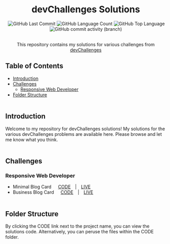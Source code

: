<h1 align="center">devChallenges Solutions</h1>
<div align="center">
  <img alt="" src="https://img.shields.io/github/repo-size/achal-00/devChallenges" />
  <img alt="GitHub Last Commit" src="https://img.shields.io/github/last-commit/achal-00/devChallenges" />
  <img alt="GitHub Language Count" src="https://img.shields.io/github/languages/count/achal-00/devChallenges" />
  <img alt="GitHub Top Language" src="https://img.shields.io/github/languages/top/achal-00/devChallenges" />
  <img alt="GitHub commit activity (branch)" src="https://img.shields.io/github/commit-activity/t/Achal-00/devChallenges">
</div>
<br>
<p align="center">This repository contains my solutions for various challenges from <a href="https://devchallenges.io">devChallenges</a></p>

## Table of Contents

- [Introduction](#introduction)
- [Challenges](#challenges)
  - [Responsive Web Developer](#responsive-web-developer)
- [Folder Structure](#folder-structure)
  <br><br>

## Introduction

Welcome to my repository for devChallenges solutions! My solutions for the various devChallenges problems are available here. Please browse and let me know what you think.
<br><br>

## Challenges

### Responsive Web Developer

- Minimal Blog Card&ensp;&ensp;&ensp;[CODE](https://github.com/Achal-00/devChallenges/tree/main/CODE/minimal-blog-card)&ensp;&ensp;|&ensp;&ensp;[LIVE](https://achal-00.github.io/devChallenges/minimal-blog-card/)
- Business Blog Card&ensp;&ensp;&ensp;[CODE](https://github.com/Achal-00/devChallenges/tree/main/CODE/business-blog-card)&ensp;&ensp;|&ensp;&ensp;[LIVE](https://achal-00.github.io/devChallenges/business-blog-card/)
  <br><br>

## Folder Structure

By clicking the CODE link next to the project name, you can view the solutions code. Alternatively, you can peruse the files within the CODE folder.
